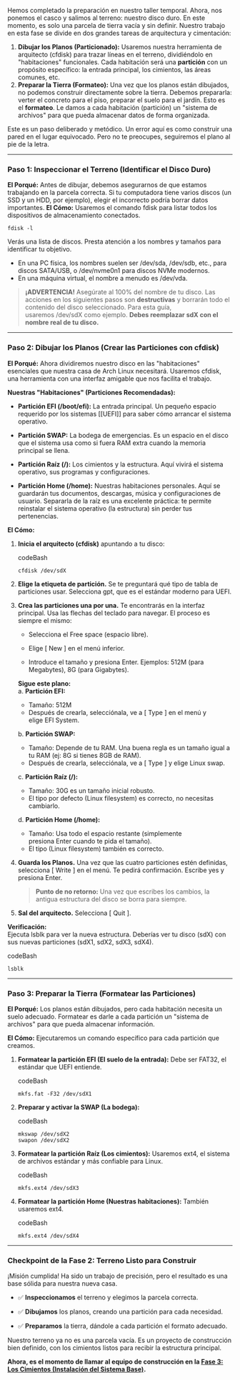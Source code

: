 Hemos completado la preparación en nuestro taller temporal. Ahora, nos ponemos el casco y salimos al terreno: nuestro disco duro. En este momento, es solo una parcela de tierra vacía y sin definir.
Nuestro trabajo en esta fase se divide en dos grandes tareas de arquitectura y cimentación:
1. **Dibujar los Planos (Particionado):** Usaremos nuestra herramienta de arquitecto (cfdisk) para trazar líneas en el terreno, dividiéndolo en "habitaciones" funcionales. Cada habitación será una **partición** con un propósito específico: la entrada principal, los cimientos, las áreas comunes, etc.
2. **Preparar la Tierra (Formateo):** Una vez que los planos están dibujados, no podemos construir directamente sobre la tierra. Debemos prepararla: verter el concreto para el piso, preparar el suelo para el jardín. Esto es el **formateo**. Le damos a cada habitación (partición) un "sistema de archivos" para que pueda almacenar datos de forma organizada.

Este es un paso deliberado y metódico. Un error aquí es como construir una pared en el lugar equivocado. Pero no te preocupes, seguiremos el plano al pie de la letra.

---
### **Paso 1: Inspeccionar el Terreno (Identificar el Disco Duro)**
**El Porqué:** Antes de dibujar, debemos asegurarnos de que estamos trabajando en la parcela correcta. Si tu computadora tiene varios discos (un SSD y un HDD, por ejemplo), elegir el incorrecto podría borrar datos importantes.
**El Cómo:** Usaremos el comando fdisk para listar todos los dispositivos de almacenamiento conectados.
```
fdisk -l
```
Verás una lista de discos. Presta atención a los nombres y tamaños para identificar tu objetivo.
- En una PC física, los nombres suelen ser /dev/sda, /dev/sdb, etc., para discos SATA/USB, o /dev/nvme0n1 para discos NVMe modernos.
- En una máquina virtual, el nombre a menudo es /dev/vda.

> **¡ADVERTENCIA!** Asegúrate al 100% del nombre de tu disco. Las acciones en los siguientes pasos son **destructivas** y borrarán todo el contenido del disco seleccionado. Para esta guía, usaremos /dev/sdX como ejemplo. **Debes reemplazar sdX con el nombre real de tu disco.**
---
### **Paso 2: Dibujar los Planos (Crear las Particiones con cfdisk)**

**El Porqué:** Ahora dividiremos nuestro disco en las "habitaciones" esenciales que nuestra casa de Arch Linux necesitará. Usaremos cfdisk, una herramienta con una interfaz amigable que nos facilita el trabajo.

**Nuestras "Habitaciones" (Particiones Recomendadas):**

- **Partición EFI (/boot/efi):** La entrada principal. Un pequeño espacio requerido por los sistemas [[UEFI]] para saber cómo arrancar el sistema operativo.
    
- **Partición SWAP:** La bodega de emergencias. Es un espacio en el disco que el sistema usa como si fuera RAM extra cuando la memoria principal se llena.
    
- **Partición Raíz (/):** Los cimientos y la estructura. Aquí vivirá el sistema operativo, sus programas y configuraciones.
    
- **Partición Home (/home):** Nuestras habitaciones personales. Aquí se guardarán tus documentos, descargas, música y configuraciones de usuario. Separarla de la raíz es una excelente práctica: te permite reinstalar el sistema operativo (la estructura) sin perder tus pertenencias.
    

**El Cómo:**

1. **Inicia el arquitecto (cfdisk)** apuntando a tu disco:
    
    codeBash
    
    ```
    cfdisk /dev/sdX
    ```
    
2. **Elige la etiqueta de partición.** Se te preguntará qué tipo de tabla de particiones usar. Selecciona gpt, que es el estándar moderno para UEFI.
    
3. **Crea las particiones una por una.** Te encontrarás en la interfaz principal. Usa las flechas del teclado para navegar. El proceso es siempre el mismo:
    
    - Selecciona el Free space (espacio libre).
        
    - Elige [ New ] en el menú inferior.
        
    - Introduce el tamaño y presiona Enter. Ejemplos: 512M (para Megabytes), 8G (para Gigabytes).
        
    
    **Sigue este plano:**  
    a. **Partición EFI:**  
    * Tamaño: 512M  
    * Después de crearla, selecciónala, ve a [ Type ] en el menú y elige EFI System.
    
    b. **Partición SWAP:**  
    * Tamaño: Depende de tu RAM. Una buena regla es un tamaño igual a tu RAM (ej: 8G si tienes 8GB de RAM).  
    * Después de crearla, selecciónala, ve a [ Type ] y elige Linux swap.
    
    c. **Partición Raíz (/):**  
    * Tamaño: 30G es un tamaño inicial robusto.  
    * El tipo por defecto (Linux filesystem) es correcto, no necesitas cambiarlo.
    
    d. **Partición Home (/home):**  
    * Tamaño: Usa todo el espacio restante (simplemente presiona Enter cuando te pida el tamaño).  
    * El tipo (Linux filesystem) también es correcto.
    
4. **Guarda los Planos.** Una vez que las cuatro particiones estén definidas, selecciona [ Write ] en el menú. Te pedirá confirmación. Escribe yes y presiona Enter.
    
    > **Punto de no retorno:** Una vez que escribes los cambios, la antigua estructura del disco se borra para siempre.
    
5. **Sal del arquitecto.** Selecciona [ Quit ].
    

**Verificación:**  
Ejecuta lsblk para ver la nueva estructura. Deberías ver tu disco (sdX) con sus nuevas particiones (sdX1, sdX2, sdX3, sdX4).

codeBash

```
lsblk
```

---

### **Paso 3: Preparar la Tierra (Formatear las Particiones)**

**El Porqué:** Los planos están dibujados, pero cada habitación necesita un suelo adecuado. Formatear es darle a cada partición un "sistema de archivos" para que pueda almacenar información.

**El Cómo:** Ejecutaremos un comando específico para cada partición que creamos.

1. **Formatear la partición EFI (El suelo de la entrada):** Debe ser FAT32, el estándar que UEFI entiende.
    
    codeBash
    
    ```
    mkfs.fat -F32 /dev/sdX1
    ```
    
2. **Preparar y activar la SWAP (La bodega):**
    
    codeBash
    
    ```
    mkswap /dev/sdX2
    swapon /dev/sdX2
    ```
    
3. **Formatear la partición Raíz (Los cimientos):** Usaremos ext4, el sistema de archivos estándar y más confiable para Linux.
    
    codeBash
    
    ```
    mkfs.ext4 /dev/sdX3
    ```
    
4. **Formatear la partición Home (Nuestras habitaciones):** También usaremos ext4.
    
    codeBash
    
    ```
    mkfs.ext4 /dev/sdX4
    ```
    

---

### **Checkpoint de la Fase 2: Terreno Listo para Construir**

¡Misión cumplida! Ha sido un trabajo de precisión, pero el resultado es una base sólida para nuestra nueva casa.

- ✅ **Inspeccionamos** el terreno y elegimos la parcela correcta.
    
- ✅ **Dibujamos** los planos, creando una partición para cada necesidad.
    
- ✅ **Preparamos** la tierra, dándole a cada partición el formato adecuado.
    

Nuestro terreno ya no es una parcela vacía. Es un proyecto de construcción bien definido, con los cimientos listos para recibir la estructura principal.

**Ahora, es el momento de llamar al equipo de construcción en la [Fase 3: Los Cimientos (Instalación del Sistema Base)](https://www.google.com/url?sa=E&q=link%20a%20tu%20siguiente%20nota%20de%20obsidian).**